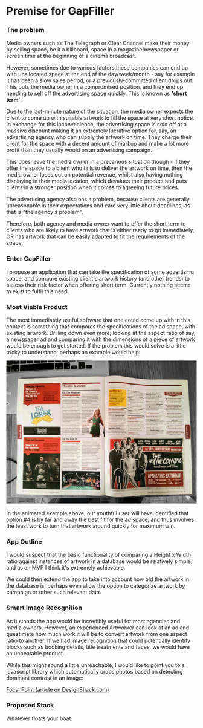 # Premise for GapFiller 

### The problem

Media owners such as The Telegraph or Clear Channel make their money by selling space, be it a billboard, space in a magazine/newspaper or screen time at the beginning of a cinema broadcast.

However, sometimes due to various factors these companies can end up with unallocated space at the end of the day/week/month - say for example it has been a slow sales period, or a previously-committed client drops out. This puts the media owner in a compromised position, and they end up needing to sell off the advertising space quickly. This is known as **'short term'**.

Due to the last-minute nature of the situation, the media owner expects the client to come up with suitable artwork to fill the space at very short notice.  In exchange for this inconvenience, the advertising space is sold off at a massive discount making it an extremely lucrative option for, say, an advertising agency who can supply the artwork on time. They charge their client for the space with a decent amount of markup and make a lot more profit than they usually would on an advertising campaign.

This does leave the media owner in a precarious situation though - if they offer the space to a client who fails to deliver the artwork on time, then the media owner loses out on potential revenue, whilst also having nothing displaying in their media location, which devalues their product and puts clients in a stronger position when it comes to agreeing future prices.

The advertising agency also has a problem, because clients are generally unreasonable in their expectations and care very little about deadlines, as that is "the agency's problem".

Therefore, both agency and media owner want to offer the short term to clients who are likely to have artwork that is either ready to go immediately, OR has artwork that can be easily adapted to fit the requirements of the space.

### Enter GapFiller

I propose an application that can take the specification of some advertising space, and compare existing client's artwork history (and other trends) to assess their risk factor when offering short term. Currently nothing seems to exist to fulfil this need.

### Most Viable Product

The most immediately useful software that one could come up with in this context is something that compares the specifications of the ad space, with existing artwork. Drilling down even more, looking at the aspect ratio of say, a newspaper ad and comparing it with the dimensions of a piece of artwork would be enough to get started. If the problem this would solve is a little tricky to understand, perhaps an example would help:

![](images/adExample.gif)

In the animated example above, our youthful user will have identified that option #4 is by far and away the best fit for the ad space, and thus involves the least work to turn that artwork around quickly for maximum win.

### App Outline

I would suspect that the basic functionality of comparing a Height x Width ratio against instances of artwork in a database would be relatively simple, and as an MVP I think it's extremely achievable.

We could then extend the app to take into account how old the artwork in the database is, perhaps even allow the option to categorize artwork by campaign or other such relevant data.

### Smart Image Recognition

As it stands the app would be incredibly useful for most agencies and media owners. However, an experienced Artworker can look at an ad and guestimate how much work it will be to convert artwork from one aspect ratio to another. If we had image recognition that could potentially identify blocks such as booking details, title treatments and faces, we would have an unbeatable product.

While this might sound a little unreachable, I would like to point you to a javascript library which automatically crops photos based on detecting dominant contrast in an image:

[Focal Point (article on DesignShack.com)](http://designshack.net/articles/mobile/focal-point-intelligent-cropping-of-responsive-images/)

### Proposed Stack

Whatever floats your boat.
